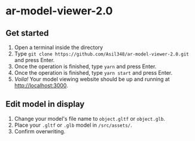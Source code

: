# ar-model-viewer-2.0

## Get started

1. Open a terminal inside the directory
1. Type `git clone https://github.com/Asil348/ar-model-viewer-2.0.git` and press Enter.
1. Once the operation is finished, type `yarn` and press Enter.
1. Once the operation is finished, type `yarn start` and press Enter.
1. *Voila!* Your model viewing website should be up and running at [http://localhost:3000](http://localhost:3000).

## Edit model in display

1. Change your model's file name to `object.gltf` or `object.glb`.
1. Place your `.gltf` or `.glb` model in `/src/assets/`.
1. Confirm overwriting.

